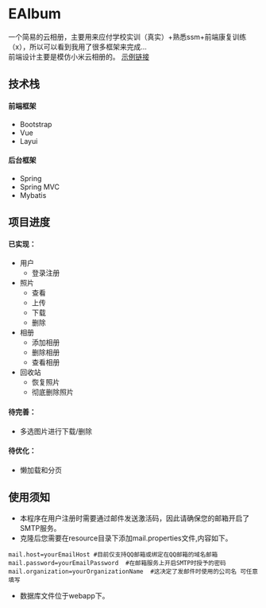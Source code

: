 # EAlbum
一个简易的云相册，主要用来应付学校实训（真实）+熟悉ssm+前端康复训练（x），所以可以看到我用了很多框架来完成...<br>
前端设计主要是模仿小米云相册的。
[示例链接](https://eablum.episooo.cn "EAlbum")
## 技术栈
#### 前端框架
 - Bootstrap
 - Vue
 - Layui
#### 后台框架
 - Spring
 - Spring MVC
 - Mybatis

## 项目进度
#### 已实现：
 - 用户
   - 登录注册
 - 照片
   - 查看
   - 上传
   - 下载
   - 删除
 - 相册
   - 添加相册
   - 删除相册
   - 查看相册
 - 回收站
   - 恢复照片
   - 彻底删除照片
#### 待完善：
 - 多选图片进行下载/删除
#### 待优化：
 - 懒加载和分页
 
## 使用须知
 - 本程序在用户注册时需要通过邮件发送激活码，因此请确保您的邮箱开启了SMTP服务。
 - 克隆后您需要在resource目录下添加mail.properties文件,内容如下。
```properties
mail.host=yourEmailHost #目前仅支持QQ邮箱或绑定在QQ邮箱的域名邮箱
mail.password=yourEmailPassword  #在邮箱服务上开启SMTP时授予的密码
mail.organization=yourOrganizationName  #这决定了发邮件时使用的公司名 可任意填写
```
 - 数据库文件位于webapp下。
